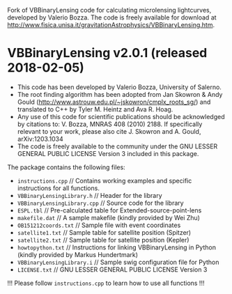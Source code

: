 Fork of VBBinaryLensing code for calculating microlensing lightcurves,
developed by Valerio Bozza. The code is freely available for download at http://www.fisica.unisa.it/gravitationAstrophysics/VBBinaryLensing.htm. 

# VBBinaryLensing v2.0.1 (released 2018-02-05)
- This code has been developed by Valerio Bozza, University of Salerno.
- The root finding algorithm has been adopted from Jan Skowron & Andy Gould
(http://www.astrouw.edu.pl/~jskowron/cmplx_roots_sg/)
and translated to C++ by Tyler M. Heintz and Ava R. Hoag.
- Any use of this code for scientific publications should be acknowledged by citations to: 
V. Bozza, MNRAS 408 (2010) 2188.
If specifically relevant to your work, please also cite
J. Skowron and A. Gould, arXiv:1203.1034
- The code is freely available to the community under the 
GNU LESSER GENERAL PUBLIC LICENSE Version 3
included in this package.

The package contains the following files:
- `instructions.cpp` // Contains working examples and specific instructions for all functions.
- `VBBinaryLensingLibrary.h` // Header for the library
- `VBBinaryLensingLibrary.cpp` // Source code for the library
- `ESPL.tbl` // Pre-calculated table for Extended-source-point-lens
- `makefile.dat` // A sample makefile (kindly provided by Wei Zhu)
- `OB151212coords.txt` // Sample file with event coordinates
- `satellite1.txt` // Sample table for satellite position (Spitzer)
- `satellite2.txt` // Sample table for satellite position (Kepler)
- `howtopython.txt` // Instructions for linking VBBinaryLensing in Python (kindly provided by Markus Hundertmark)
- `VBBinaryLensingLibrary.i` // Sample swig configuration file for Python
- `LICENSE.txt` // GNU LESSER GENERAL PUBLIC LICENSE Version 3

!!! Please follow `instructions.cpp` to learn how to use all functions !!!
